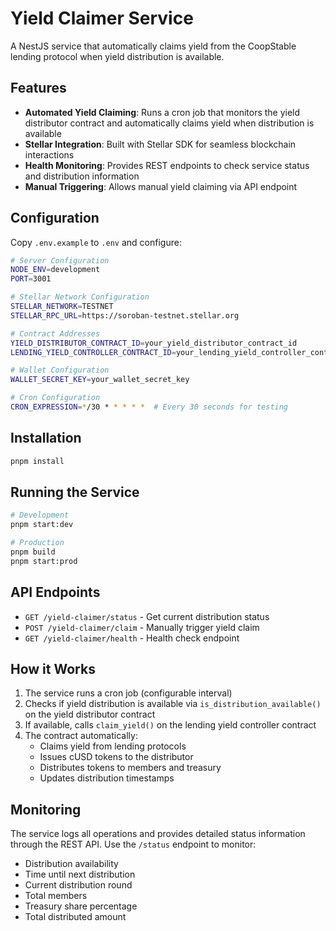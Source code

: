 # Yield Claimer Service

A NestJS service that automatically claims yield from the CoopStable lending protocol when yield distribution is available.

## Features

- **Automated Yield Claiming**: Runs a cron job that monitors the yield distributor contract and automatically claims yield when distribution is available
- **Stellar Integration**: Built with Stellar SDK for seamless blockchain interactions
- **Health Monitoring**: Provides REST endpoints to check service status and distribution information
- **Manual Triggering**: Allows manual yield claiming via API endpoint

## Configuration

Copy `.env.example` to `.env` and configure:

```bash
# Server Configuration
NODE_ENV=development
PORT=3001

# Stellar Network Configuration
STELLAR_NETWORK=TESTNET
STELLAR_RPC_URL=https://soroban-testnet.stellar.org

# Contract Addresses
YIELD_DISTRIBUTOR_CONTRACT_ID=your_yield_distributor_contract_id
LENDING_YIELD_CONTROLLER_CONTRACT_ID=your_lending_yield_controller_contract_id

# Wallet Configuration
WALLET_SECRET_KEY=your_wallet_secret_key

# Cron Configuration
CRON_EXPRESSION=*/30 * * * * *  # Every 30 seconds for testing
```

## Installation

```bash
pnpm install
```

## Running the Service

```bash
# Development
pnpm start:dev

# Production
pnpm build
pnpm start:prod
```

## API Endpoints

- `GET /yield-claimer/status` - Get current distribution status
- `POST /yield-claimer/claim` - Manually trigger yield claim
- `GET /yield-claimer/health` - Health check endpoint

## How it Works

1. The service runs a cron job (configurable interval)
2. Checks if yield distribution is available via `is_distribution_available()` on the yield distributor contract
3. If available, calls `claim_yield()` on the lending yield controller contract
4. The contract automatically:
   - Claims yield from lending protocols
   - Issues cUSD tokens to the distributor
   - Distributes tokens to members and treasury
   - Updates distribution timestamps

## Monitoring

The service logs all operations and provides detailed status information through the REST API. Use the `/status` endpoint to monitor:
- Distribution availability
- Time until next distribution
- Current distribution round
- Total members
- Treasury share percentage
- Total distributed amount